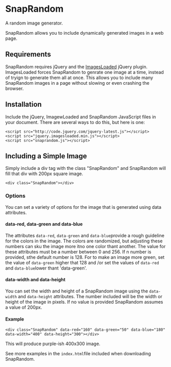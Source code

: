SnapRandom
===========

A random image generator.  

SnapRandom allows you to include dynamically generated images in a web page. 

## Requirements

SnapRandom requires jQuery and the [ImagesLoaded](https://github.com/desandro/imagesloaded) jQuery plugin. ImagesLoaded forces SnapRandom to genrate one image at a time, instead of tryign to generate them all at once. This allows you to include many SnapRandom images in a page without slowing or even crashing the browser. 

## Installation

Include the jQuery, ImagewLoaded and SnapRandom JavaScript files in your document. There are several ways to do this, but here is one: 

    <script src="http://code.jquery.com/jquery-latest.js"></script>
    <script src="jquery.imagesloaded.min.js"></script>
    <script src="snaprandom.js"></script>

## Including a Simple Image

Simply include a div tag with the class "SnapRandom" and SnapRandom will fill that div with 200px square image. 

    <div class="SnapRandom"></div>
    
### Options

You can set a variety of options for the image that is generated using data attributes. 

#### data-red, data-green and data-blue

The attributes `data-red`, `data-green` and `data-blue`provide a rough guideline for the colors in the image. The colors are randomized, but adjusting these numbers can sku the image more itno one color thant another. The value for these attributes must be a number between 0 and 256. If n number is provided, sthe default number is 128. For to make an image more green, set the value of `data-green` higher that 128 and /or set the values of `data-red` and `data-blue`lower thant 'data-green'.
 
#### data-width and data-height

You can set the width and height of a SnapRandom image using the `data-width` and `data-height` attributes. The number included will be the width or height of the image in pixels. If no value is provided SnapRandom assumes a value of 200px.

#### Example

    <div class="SnapRandom" data-red="160" data-green="50" data-blue="180" data-width="400" data-height="300"></div>

This will produce purple-ish 400x300 image. 

See more examples in the `index.html`file included when downloading SnapRandom.
